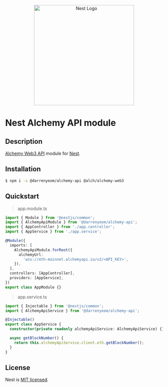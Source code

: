 <p align="center">
  <a href="http://nestjs.com/" target="blank"><img src="https://nestjs.com/img/logo_text.svg" width="320" alt="Nest Logo" /></a>
</p>

# Nest Alchemy API module

## Description

[Alchemy Web3 API](https://www.npmjs.com/package/@alch/alchemy-web3) module for [Nest](https://github.com/nestjs/nest).

## Installation

```bash
$ npm i -s @darrenyeom/alchemy-api @alch/alchemy-web3
```

## Quickstart

> app.module.ts

```typescript
import { Module } from '@nestjs/common';
import { AlchemyApiModule } from '@darrenyeom/alchemy-api';
import { AppController } from './app.controller';
import { AppService } from './app.service';

@Module({
  imports: [
    AlchemyApiModule.forRoot({
      alchemyUrl:
        'wss://eth-mainnet.alchemyapi.io/v2/<API_KEY>',
    }),
  ],
  controllers: [AppController],
  providers: [AppService],
})
export class AppModule {}
```

> app.service.ts
```typescript
import { Injectable } from '@nestjs/common';
import { AlchemyApiService } from '@darrenyeom/alchemy-api';

@Injectable()
export class AppService {
  constructor(private readonly alchemyApiService: AlchemyApiService) {}

  async getBlockNumber() {
    return this.alchemyApiService.client.eth.getBlockNumber();
  }
}
```


## License

Nest is [MIT licensed](LICENSE).
